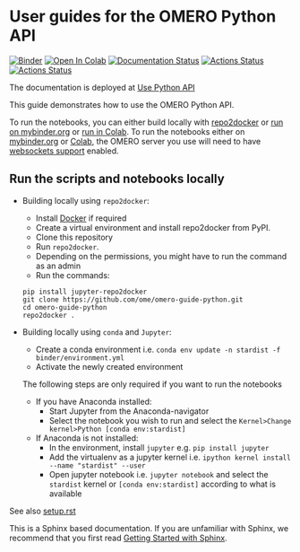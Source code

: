# User guides for the OMERO Python API
[![Binder](https://mybinder.org/badge_logo.svg)](https://mybinder.org/v2/gh/ome/omero-guide-python/master?filepath=notebooks)
[![Open In Colab](https://colab.research.google.com/assets/colab-badge.svg)](https://colab.research.google.com/github/ome/omero-guide-python/)
[![Documentation Status](https://readthedocs.org/projects/omero-guide-python/badge/?version=latest)](https://omero-guides.readthedocs.io/en/latest/python/docs/index.html)
[![Actions Status](https://github.com/ome/omero-guide-python/workflows/repo2docker/badge.svg)](https://github.com/ome/omero-guide-python/actions)
[![Actions Status](https://github.com/ome/omero-guide-python/workflows/sphinx/badge.svg)](https://github.com/ome/omero-guide-python/actions) 


The documentation is deployed at [Use Python API](https://omero-guides.readthedocs.io/en/latest/python/docs/index.html)


This guide demonstrates how to use the OMERO Python API.

To run the notebooks, you can either build locally with [repo2docker](https://repo2docker.readthedocs.io/) or [run on mybinder.org](https://mybinder.org/v2/gh/ome/omero-guide-python/master?filepath=notebooks) or [run in Colab](https://colab.research.google.com/github/ome/omero-guide-python/). To run the notebooks either on [mybinder.org](https://mybinder.org/v2/gh/ome/omero-guide-python/master?filepath=notebooks) or [Colab](https://colab.research.google.com/github/ome/omero-guide-python/), the OMERO server you use will need to have [websockets support](https://docs.openmicroscopy.org/omero/latest/sysadmins/websockets.html) enabled.

## Run the scripts and notebooks locally

* Building locally using ``repo2docker``:

   * Install [Docker](https://www.docker.com/) if required
   * Create a virtual environment and install repo2docker from PyPI.
   * Clone this repository
   * Run ``repo2docker``. 
   * Depending on the permissions, you might have to run the command as an admin
   * Run the commands:

    ```
    pip install jupyter-repo2docker
    git clone https://github.com/ome/omero-guide-python.git
    cd omero-guide-python
    repo2docker .
    ```

* Building locally using ``conda`` and ``Jupyter``:

    * Create a conda environment i.e. ``conda env update -n stardist -f binder/environment.yml``
    * Activate the newly created environment

    The following steps are only required if you want to run the notebooks
    * If you have Anaconda installed:
        * Start Jupyter from the Anaconda-navigator
        * Select the notebook you wish to run and select the ``Kernel>Change kernel>Python [conda env:stardist]``
    * If Anaconda is not installed:
        * In the environment, install ``jupyter`` e.g. ``pip install jupyter``
        * Add the virtualenv as a jupyter kernel i.e. ``ipython kernel install --name "stardist" --user``
        * Open jupyter notebook i.e. ``jupyter notebook`` and select the ``stardist`` kernel or ``[conda env:stardist]`` according to what is   available


See also [setup.rst](https://github.com/ome/omero-guide-python/blob/master/docs/setup.rst)


This is a Sphinx based documentation. 
If you are unfamiliar with Sphinx, we recommend that you first read 
[Getting Started with Sphinx](https://docs.readthedocs.io/en/stable/intro/getting-started-with-sphinx.html).
